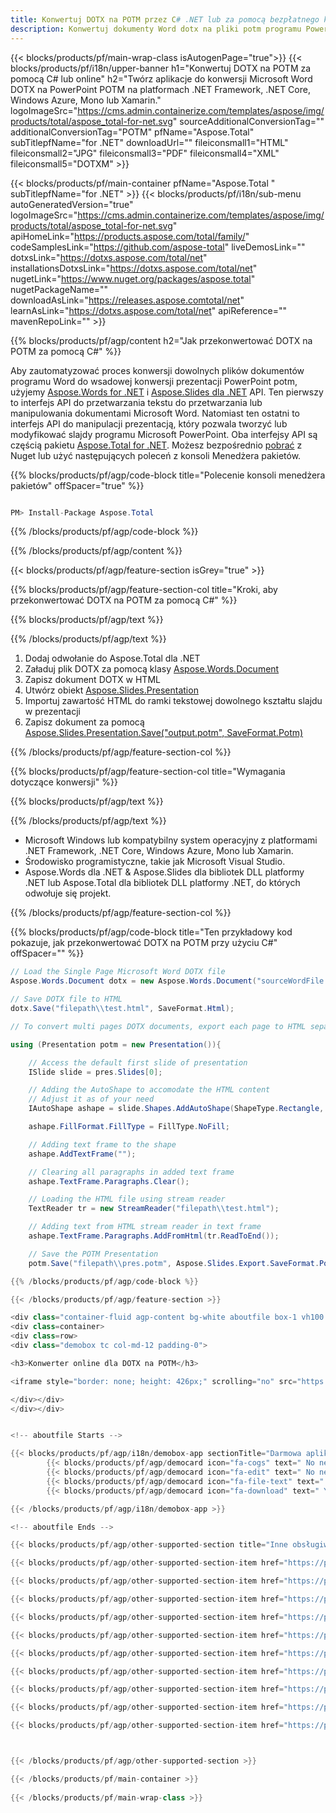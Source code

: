 ```yaml
---
title: Konwertuj DOTX na POTM przez C# .NET lub za pomocą bezpłatnego konwertera online
description: Konwertuj dokumenty Word dotx na pliki potm programu PowerPoint za pomocą C#. Konwertuj wiele plików w ASP.NET lub innych aplikacjach .NET.
---
```


{{< blocks/products/pf/main-wrap-class isAutogenPage="true">}}
{{< blocks/products/pf/i18n/upper-banner h1="Konwertuj DOTX na POTM za pomocą C# lub online" h2="Twórz aplikacje do konwersji Microsoft Word DOTX na PowerPoint POTM na platformach .NET Framework, .NET Core, Windows Azure, Mono lub Xamarin." logoImageSrc="https://cms.admin.containerize.com/templates/aspose/img/products/total/aspose_total-for-net.svg" sourceAdditionalConversionTag="" additionalConversionTag="POTM" pfName="Aspose.Total" subTitlepfName="for .NET" downloadUrl="" fileiconsmall1="HTML" fileiconsmall2="JPG" fileiconsmall3="PDF" fileiconsmall4="XML" fileiconsmall5="DOTXM" >}}

{{< blocks/products/pf/main-container pfName="Aspose.Total " subTitlepfName="for .NET" >}}
{{< blocks/products/pf/i18n/sub-menu autoGeneratedVersion="true" logoImageSrc="https://cms.admin.containerize.com/templates/aspose/img/products/total/aspose_total-for-net.svg" apiHomeLink="https://products.aspose.com/total/family/" codeSamplesLink="https://github.com/aspose-total" liveDemosLink="" dotxsLink="https://dotxs.aspose.com/total/net" installationsDotxsLink="https://dotxs.aspose.com/total/net" nugetLink="https://www.nuget.org/packages/aspose.total" nugetPackageName="" downloadAsLink="https://releases.aspose.comtotal/net" learnAsLink="https://dotxs.aspose.com/total/net" apiReference="" mavenRepoLink="" >}}

{{% blocks/products/pf/agp/content h2="Jak przekonwertować DOTX na POTM za pomocą C#" %}}

Aby zautomatyzować proces konwersji dowolnych plików dokumentów programu Word do wsadowej konwersji prezentacji PowerPoint potm, użyjemy [Aspose.Words for .NET](https://products.aspose.com/words/net) i [Aspose.Slides dla .NET](https://products.aspose.com/slides/net) API. Ten pierwszy to interfejs API do przetwarzania tekstu do przetwarzania lub manipulowania dokumentami Microsoft Word. Natomiast ten ostatni to interfejs API do manipulacji prezentacją, który pozwala tworzyć lub modyfikować slajdy programu Microsoft PowerPoint. Oba interfejsy API są częścią pakietu [Aspose.Total for .NET](https://products.aspose.com/total/net). Możesz bezpośrednio [pobrać](https://releases.aspose.com) z Nuget lub użyć następujących poleceń z konsoli Menedżera pakietów.

{{% blocks/products/pf/agp/code-block title="Polecenie konsoli menedżera pakietów" offSpacer="true" %}}

```cs

PM> Install-Package Aspose.Total

```

{{% /blocks/products/pf/agp/code-block %}}

{{% /blocks/products/pf/agp/content %}}

{{< blocks/products/pf/agp/feature-section isGrey="true" >}}

{{% blocks/products/pf/agp/feature-section-col title="Kroki, aby przekonwertować DOTX na POTM za pomocą C#" %}}

{{% blocks/products/pf/agp/text %}}

{{% /blocks/products/pf/agp/text %}}

1. Dodaj odwołanie do Aspose.Total dla .NET
1. Załaduj plik DOTX za pomocą klasy [Aspose.Words.Document](https://apireference.aspose.com/words/net/aspose.words/document)
1. Zapisz dokument DOTX w HTML
1. Utwórz obiekt [Aspose.Slides.Presentation](https://apireference.aspose.com/slides/net/aspose.slides/presentation)
1. Importuj zawartość HTML do ramki tekstowej dowolnego kształtu slajdu w prezentacji
1. Zapisz dokument za pomocą [Aspose.Slides.Presentation.Save("output.potm", SaveFormat.Potm)](https://apireference.aspose.com/slides/net/aspose.slides.presentation/save/methods/5)

{{% /blocks/products/pf/agp/feature-section-col %}}

{{% blocks/products/pf/agp/feature-section-col title="Wymagania dotyczące konwersji" %}}

{{% blocks/products/pf/agp/text %}}

{{% /blocks/products/pf/agp/text %}}

- Microsoft Windows lub kompatybilny system operacyjny z platformami .NET Framework, .NET Core, Windows Azure, Mono lub Xamarin.
- Środowisko programistyczne, takie jak Microsoft Visual Studio.
- Aspose.Words dla .NET &amp; Aspose.Slides dla bibliotek DLL platformy .NET lub Aspose.Total dla bibliotek DLL platformy .NET, do których odwołuje się projekt.

{{% /blocks/products/pf/agp/feature-section-col %}}

{{% blocks/products/pf/agp/code-block title="Ten przykładowy kod pokazuje, jak przekonwertować DOTX na POTM przy użyciu C#" offSpacer="" %}}

```cs
// Load the Single Page Microsoft Word DOTX file
Aspose.Words.Document dotx = new Aspose.Words.Document("sourceWordFile.dotx");

// Save DOTX file to HTML 
dotx.Save("filepath\\test.html", SaveFormat.Html);

// To convert multi pages DOTX documents, export each page to HTML separately using Aspose.Words and then use the below code to convert to POTM.

using (Presentation potm = new Presentation()){

	// Access the default first slide of presentation
	ISlide slide = pres.Slides[0];

	// Adding the AutoShape to accomodate the HTML content 
	// Adjust it as of your need
	IAutoShape ashape = slide.Shapes.AddAutoShape(ShapeType.Rectangle, 10, 10, pres.SlideSize.Size.Width - 20, pres.SlideSize.Size.Height - 10);

	ashape.FillFormat.FillType = FillType.NoFill;

	// Adding text frame to the shape
	ashape.AddTextFrame("");

	// Clearing all paragraphs in added text frame
	ashape.TextFrame.Paragraphs.Clear();

	// Loading the HTML file using stream reader
	TextReader tr = new StreamReader("filepath\\test.html");

	// Adding text from HTML stream reader in text frame
	ashape.TextFrame.Paragraphs.AddFromHtml(tr.ReadToEnd());

	// Save the POTM Presentation
	potm.Save("filepath\\pres.potm", Aspose.Slides.Export.SaveFormat.Potm);

{{% /blocks/products/pf/agp/code-block %}}

{{< /blocks/products/pf/agp/feature-section >}}

<div class="container-fluid agp-content bg-white aboutfile box-1 vh100 section nopbtm">
<div class=container>
<div class=row>
<div class="demobox tc col-md-12 padding-0">

<h3>Konwerter online dla DOTX na POTM</h3>

<iframe style="border: none; height: 426px;" scrolling="no" src="https://total-conversion-app-65z5r2lp.qa.k8s.dynabic.com/?to=potm&from=dotx" id="child-iframe" width="80%"></iframe>

</div></div>
</div></div>


<!-- aboutfile Starts -->

{{< blocks/products/pf/agp/i18n/demobox-app sectionTitle="Darmowa aplikacja do konwersji DOTX na POTM" sectionDescription="" >}}
        {{< blocks/products/pf/agp/democard icon="fa-cogs" text=" No need to download or setup anything." >}}
        {{< blocks/products/pf/agp/democard icon="fa-edit" text=" No need to write any code." >}}
        {{< blocks/products/pf/agp/democard icon="fa-file-text" text=" Just upload your DOTXM file and hit the \"Convert\" button." >}}
        {{< blocks/products/pf/agp/democard icon="fa-download" text=" You will instantly get the download link for resultant POTM file." >}}

{{< /blocks/products/pf/agp/i18n/demobox-app >}}

<!-- aboutfile Ends -->

{{< blocks/products/pf/agp/other-supported-section title="Inne obsługiwane konwersje" subTitle="" >}}

{{< blocks/products/pf/agp/other-supported-section-item href="https://products.aspose.com/total/pl/net/conversion/dotx-to-ppt/" name="DOTX Do PPT" description="" >}}

{{< blocks/products/pf/agp/other-supported-section-item href="https://products.aspose.com/total/pl/net/conversion/dotx-to-pptx/" name="DOTX Do PPTX" description="" >}}

{{< blocks/products/pf/agp/other-supported-section-item href="https://products.aspose.com/total/pl/net/conversion/dotx-to-pps/" name="DOTX Do PPS" description="" >}}

{{< blocks/products/pf/agp/other-supported-section-item href="https://products.aspose.com/total/pl/net/conversion/dotx-to-pot/" name="DOTX Do POT" description="" >}}

{{< blocks/products/pf/agp/other-supported-section-item href="https://products.aspose.com/total/pl/net/conversion/dotx-to-ppsx/" name="DOTX Do PPSX" description="" >}}

{{< blocks/products/pf/agp/other-supported-section-item href="https://products.aspose.com/total/pl/net/conversion/dotx-to-pptm/" name="DOTX Do PPTM" description="" >}}

{{< blocks/products/pf/agp/other-supported-section-item href="https://products.aspose.com/total/pl/net/conversion/dotx-to-ppsm/" name="DOTX Do PPSM" description="" >}}

{{< blocks/products/pf/agp/other-supported-section-item href="https://products.aspose.com/total/pl/net/conversion/dotx-to-potx/" name="DOTX Do POTX" description="" >}}

{{< blocks/products/pf/agp/other-supported-section-item href="https://products.aspose.com/total/pl/net/conversion/dotx-to-potm/" name="DOTX Do POTM" description="" >}}

{{< blocks/products/pf/agp/other-supported-section-item href="https://products.aspose.com/total/pl/net/conversion/dotx-to-potm/" name="DOTX Do POTM" description="" >}}



{{< /blocks/products/pf/agp/other-supported-section >}}

{{< /blocks/products/pf/main-container >}}
    
{{< /blocks/products/pf/main-wrap-class >}}